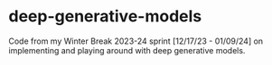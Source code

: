 # deep-generative-models

Code from my Winter Break 2023-24 sprint [12/17/23 - 01/09/24] on implementing and playing around with deep generative models. 
